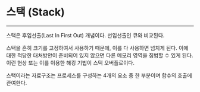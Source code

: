 # 스택 (Stack)

---

스택은 후입선출(Last In First Out) 개념이다. 선입선출인 큐와 비교된다.

스택을 흔히 크기를 고정하여서 사용하기 때문에, 이를 다 사용하면 넘치게 된다. 이에 대한 적당한 대처방안이 준비되어 있지 않으면 다른 메모리 영역을 침범할 수 있게 된다. 이런 현상 또는 이를 이용한 해킹 기법이 스택 오버플로이다.

스택이라는 자료구조는 프로세스를 구성하는 4개의 요소 중 한 부분이며 함수의 호출에 관여한다.

